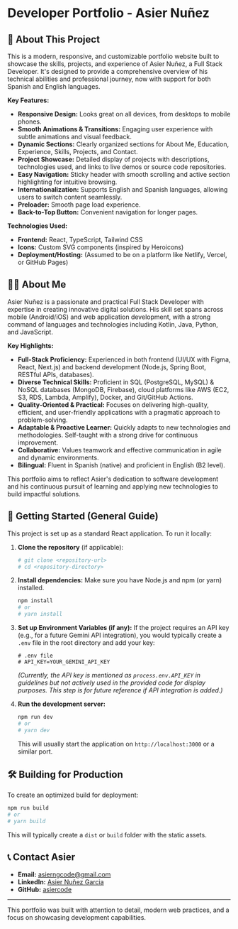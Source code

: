 # Developer Portfolio - Asier Nuñez

## 🌟 About This Project

This is a modern, responsive, and customizable portfolio website built to showcase the skills, projects, and experience of Asier Nuñez, a Full Stack Developer. It's designed to provide a comprehensive overview of his technical abilities and professional journey, now with support for both Spanish and English languages.

**Key Features:**
*   **Responsive Design:** Looks great on all devices, from desktops to mobile phones.
*   **Smooth Animations & Transitions:** Engaging user experience with subtle animations and visual feedback.
*   **Dynamic Sections:** Clearly organized sections for About Me, Education, Experience, Skills, Projects, and Contact.
*   **Project Showcase:** Detailed display of projects with descriptions, technologies used, and links to live demos or source code repositories.
*   **Easy Navigation:** Sticky header with smooth scrolling and active section highlighting for intuitive browsing.
*   **Internationalization:** Supports English and Spanish languages, allowing users to switch content seamlessly.
*   **Preloader:** Smooth page load experience.
*   **Back-to-Top Button:** Convenient navigation for longer pages.

**Technologies Used:**
*   **Frontend:** React, TypeScript, Tailwind CSS
*   **Icons:** Custom SVG components (inspired by Heroicons)
*   **Deployment/Hosting:** (Assumed to be on a platform like Netlify, Vercel, or GitHub Pages)

## 👨‍💻 About Me

Asier Nuñez is a passionate and practical Full Stack Developer with expertise in creating innovative digital solutions. His skill set spans across mobile (Android/iOS) and web application development, with a strong command of languages and technologies including Kotlin, Java, Python, and JavaScript.

**Key Highlights:**
*   **Full-Stack Proficiency:** Experienced in both frontend (UI/UX with Figma, React, Next.js) and backend development (Node.js, Spring Boot, RESTful APIs, databases).
*   **Diverse Technical Skills:** Proficient in SQL (PostgreSQL, MySQL) & NoSQL databases (MongoDB, Firebase), cloud platforms like AWS (EC2, S3, RDS, Lambda, Amplify), Docker, and Git/GitHub Actions.
*   **Quality-Oriented & Practical:** Focuses on delivering high-quality, efficient, and user-friendly applications with a pragmatic approach to problem-solving.
*   **Adaptable & Proactive Learner:** Quickly adapts to new technologies and methodologies. Self-taught with a strong drive for continuous improvement.
*   **Collaborative:** Values teamwork and effective communication in agile and dynamic environments.
*   **Bilingual:** Fluent in Spanish (native) and proficient in English (B2 level).

This portfolio aims to reflect Asier's dedication to software development and his continuous pursuit of learning and applying new technologies to build impactful solutions.

## 🚀 Getting Started (General Guide)

This project is set up as a standard React application. To run it locally:

1.  **Clone the repository** (if applicable):
    ```bash
    # git clone <repository-url>
    # cd <repository-directory>
    ```
2.  **Install dependencies:**
    Make sure you have Node.js and npm (or yarn) installed.
    ```bash
    npm install
    # or
    # yarn install
    ```
3.  **Set up Environment Variables (if any):**
    If the project requires an API key (e.g., for a future Gemini API integration), you would typically create a `.env` file in the root directory and add your key:
    ```env
    # .env file
    # API_KEY=YOUR_GEMINI_API_KEY 
    ```
    *(Currently, the API key is mentioned as `process.env.API_KEY` in guidelines but not actively used in the provided code for display purposes. This step is for future reference if API integration is added.)*

4.  **Run the development server:**
    ```bash
    npm run dev 
    # or
    # yarn dev
    ```
    This will usually start the application on `http://localhost:3000` or a similar port.

## 🛠️ Building for Production

To create an optimized build for deployment:
```bash
npm run build
# or
# yarn build
```
This will typically create a `dist` or `build` folder with the static assets.

## 📞 Contact Asier

*   **Email:** [asierngcode@gmail.com](mailto:asierngcode@gmail.com)
*   **LinkedIn:** [Asier Nuñez Garcia](https://www.linkedin.com/in/asier-nu%C3%B1ez-garcia/)
*   **GitHub:** [asiercode](https://github.com/asiercode)

---
This portfolio was built with attention to detail, modern web practices, and a focus on showcasing development capabilities.
